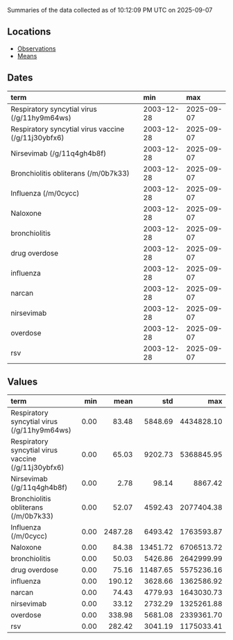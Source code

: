 Summaries of the data collected as of 10:12:09 PM UTC on 2025-09-07

## Locations

* [Observations](https://github.com/DISSC-yale/gtrends_collection/blob/main/summaries/observations.csv)
* [Means](https://github.com/DISSC-yale/gtrends_collection/blob/main/summaries/means.csv)

## Dates

| term                                                | min        | max        |
|:----------------------------------------------------|:-----------|:-----------|
| Respiratory syncytial virus (/g/11hy9m64ws)         | 2003-12-28 | 2025-09-07 |
| Respiratory syncytial virus vaccine (/g/11j30ybfx6) | 2003-12-28 | 2025-09-07 |
| Nirsevimab (/g/11q4gh4b8f)                          | 2003-12-28 | 2025-09-07 |
| Bronchiolitis obliterans (/m/0b7k33)                | 2003-12-28 | 2025-09-07 |
| Influenza (/m/0cycc)                                | 2003-12-28 | 2025-09-07 |
| Naloxone                                            | 2003-12-28 | 2025-09-07 |
| bronchiolitis                                       | 2003-12-28 | 2025-09-07 |
| drug overdose                                       | 2003-12-28 | 2025-09-07 |
| influenza                                           | 2003-12-28 | 2025-09-07 |
| narcan                                              | 2003-12-28 | 2025-09-07 |
| nirsevimab                                          | 2003-12-28 | 2025-09-07 |
| overdose                                            | 2003-12-28 | 2025-09-07 |
| rsv                                                 | 2003-12-28 | 2025-09-07 |

## Values

| term                                                |   min |    mean |      std |        max |
|:----------------------------------------------------|------:|--------:|---------:|-----------:|
| Respiratory syncytial virus (/g/11hy9m64ws)         |  0.00 |   83.48 |  5848.69 | 4434828.10 |
| Respiratory syncytial virus vaccine (/g/11j30ybfx6) |  0.00 |   65.03 |  9202.73 | 5368845.95 |
| Nirsevimab (/g/11q4gh4b8f)                          |  0.00 |    2.78 |    98.14 |    8867.42 |
| Bronchiolitis obliterans (/m/0b7k33)                |  0.00 |   52.07 |  4592.43 | 2077404.38 |
| Influenza (/m/0cycc)                                |  0.00 | 2487.28 |  6493.42 | 1763593.87 |
| Naloxone                                            |  0.00 |   84.38 | 13451.72 | 6706513.72 |
| bronchiolitis                                       |  0.00 |   50.03 |  5426.86 | 2642999.99 |
| drug overdose                                       |  0.00 |   75.16 | 11487.65 | 5575236.16 |
| influenza                                           |  0.00 |  190.12 |  3628.66 | 1362586.92 |
| narcan                                              |  0.00 |   74.43 |  4779.93 | 1643030.73 |
| nirsevimab                                          |  0.00 |   33.12 |  2732.29 | 1325261.88 |
| overdose                                            |  0.00 |  338.98 |  5681.08 | 2339361.70 |
| rsv                                                 |  0.00 |  282.42 |  3041.19 | 1175033.41 |
